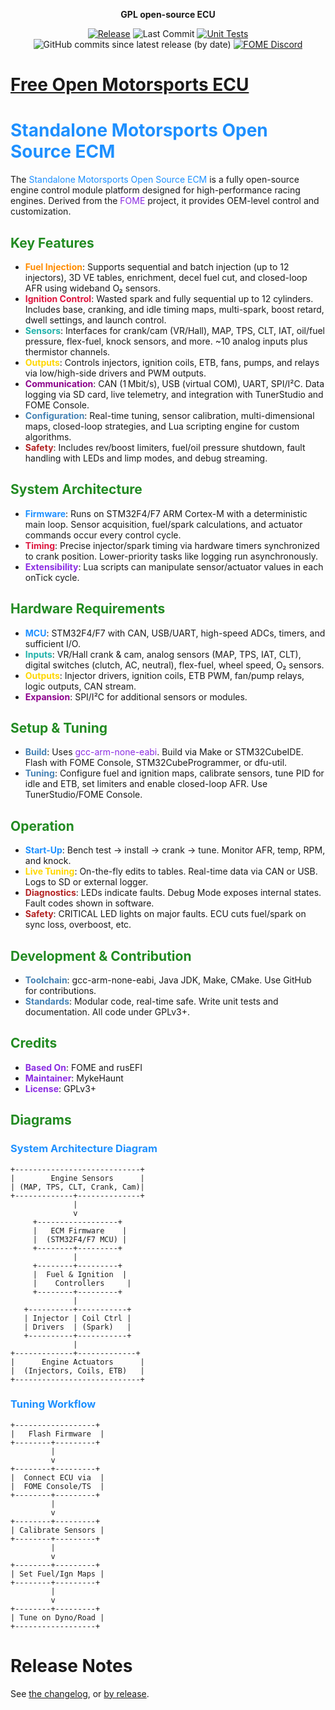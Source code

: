 <div align="center">

<b>GPL open-source ECU</b>

[![Release](https://img.shields.io/github/v/release/FOME-Tech/fome-fw?style=flat)](https://github.com/FOME-Tech/fome-fw/releases/latest) ![Last Commit](https://img.shields.io/github/last-commit/FOME-Tech/fome-fw?style=flat)
[![Unit Tests](https://img.shields.io/github/actions/workflow/status/FOME-Tech/fome-fw/build-unit-tests.yaml?label=Unit%20Tests&branch=master)](https://github.com/FOME-Tech/fome-fw/actions/workflows/build-unit-tests.yaml)
![GitHub commits since latest release (by date)](https://img.shields.io/github/commits-since/FOME-Tech/fome-fw/latest?color=blueviolet&label=Commits%20Since%20Release)
[![FOME Discord](https://img.shields.io/discord/1060875162892898324?label=Discord&logo=Discord)](https://discord.gg/EEg2fbhQD4)

</div>

# [Free Open Motorsports ECU](https://www.fome.tech/)

# <span style="color:#1E90FF">Standalone Motorsports Open Source ECM</span>

The <span style="color:#1E90FF">Standalone Motorsports Open Source ECM</span> is a fully open-source engine control module platform designed for high-performance racing engines. Derived from the <span style="color:#8A2BE2">FOME</span> project, it provides OEM-level control and customization.

## <span style="color:#228B22">Key Features</span>

- <span style="color:#FF8C00"><b>Fuel Injection</b></span>: Supports sequential and batch injection (up to 12 injectors), 3D VE tables, enrichment, decel fuel cut, and closed-loop AFR using wideband O₂ sensors.
- <span style="color:#DC143C"><b>Ignition Control</b></span>: Wasted spark and fully sequential up to 12 cylinders. Includes base, cranking, and idle timing maps, multi-spark, boost retard, dwell settings, and launch control.
- <span style="color:#20B2AA"><b>Sensors</b></span>: Interfaces for crank/cam (VR/Hall), MAP, TPS, CLT, IAT, oil/fuel pressure, flex-fuel, knock sensors, and more. ~10 analog inputs plus thermistor channels.
- <span style="color:#FFD700"><b>Outputs</b></span>: Controls injectors, ignition coils, ETB, fans, pumps, and relays via low/high-side drivers and PWM outputs.
- <span style="color:#8B008B"><b>Communication</b></span>: CAN (1 Mbit/s), USB (virtual COM), UART, SPI/I²C. Data logging via SD card, live telemetry, and integration with TunerStudio and FOME Console.
- <span style="color:#4682B4"><b>Configuration</b></span>: Real-time tuning, sensor calibration, multi-dimensional maps, closed-loop strategies, and Lua scripting engine for custom algorithms.
- <span style="color:#B22222"><b>Safety</b></span>: Includes rev/boost limiters, fuel/oil pressure shutdown, fault handling with LEDs and limp modes, and debug streaming.

## <span style="color:#228B22">System Architecture</span>

- <span style="color:#1E90FF"><b>Firmware</b></span>: Runs on STM32F4/F7 ARM Cortex-M with a deterministic main loop. Sensor acquisition, fuel/spark calculations, and actuator commands occur every control cycle.
- <span style="color:#DC143C"><b>Timing</b></span>: Precise injector/spark timing via hardware timers synchronized to crank position. Lower-priority tasks like logging run asynchronously.
- <span style="color:#8A2BE2"><b>Extensibility</b></span>: Lua scripts can manipulate sensor/actuator values in each onTick cycle.

## <span style="color:#228B22">Hardware Requirements</span>

- <span style="color:#1E90FF"><b>MCU</b></span>: STM32F4/F7 with CAN, USB/UART, high-speed ADCs, timers, and sufficient I/O.
- <span style="color:#20B2AA"><b>Inputs</b></span>: VR/Hall crank & cam, analog sensors (MAP, TPS, IAT, CLT), digital switches (clutch, AC, neutral), flex-fuel, wheel speed, O₂ sensors.
- <span style="color:#FFD700"><b>Outputs</b></span>: Injector drivers, ignition coils, ETB PWM, fan/pump relays, logic outputs, CAN stream.
- <span style="color:#8B008B"><b>Expansion</b></span>: SPI/I²C for additional sensors or modules.

## <span style="color:#228B22">Setup & Tuning</span>

- <span style="color:#4682B4"><b>Build</b></span>: Uses <span style="color:#8A2BE2">gcc-arm-none-eabi</span>. Build via Make or STM32CubeIDE. Flash with FOME Console, STM32CubeProgrammer, or dfu-util.
- <span style="color:#4682B4"><b>Tuning</b></span>: Configure fuel and ignition maps, calibrate sensors, tune PID for idle and ETB, set limiters and enable closed-loop AFR. Use TunerStudio/FOME Console.

## <span style="color:#228B22">Operation</span>

- <span style="color:#1E90FF"><b>Start-Up</b></span>: Bench test → install → crank → tune. Monitor AFR, temp, RPM, and knock.
- <span style="color:#FFD700"><b>Live Tuning</b></span>: On-the-fly edits to tables. Real-time data via CAN or USB. Logs to SD or external logger.
- <span style="color:#B22222"><b>Diagnostics</b></span>: LEDs indicate faults. Debug Mode exposes internal states. Fault codes shown in software.
- <span style="color:#B22222"><b>Safety</b></span>: CRITICAL LED lights on major faults. ECU cuts fuel/spark on sync loss, overboost, etc.

## <span style="color:#228B22">Development & Contribution</span>

- <span style="color:#4682B4"><b>Toolchain</b></span>: gcc-arm-none-eabi, Java JDK, Make, CMake. Use GitHub for contributions.
- <span style="color:#4682B4"><b>Standards</b></span>: Modular code, real-time safe. Write unit tests and documentation. All code under GPLv3+.

## <span style="color:#228B22">Credits</span>

- <span style="color:#8A2BE2"><b>Based On</b></span>: FOME and rusEFI
- <span style="color:#8A2BE2"><b>Maintainer</b></span>: MykeHaunt
- <span style="color:#8A2BE2"><b>License</b></span>: GPLv3+

## <span style="color:#228B22">Diagrams</span>

### <span style="color:#1E90FF">System Architecture Diagram</span>

```plaintext
+----------------------------+
|        Engine Sensors      |
| (MAP, TPS, CLT, Crank, Cam)|
+-------------+--------------+
              |
              v
     +------------------+
     |   ECM Firmware    |
     |  (STM32F4/F7 MCU) |
     +--------+---------+
              |
     +--------+---------+
     |  Fuel & Ignition  |
     |    Controllers     |
     +--------+---------+
              |
   +----------+-----------+
   | Injector | Coil Ctrl |
   | Drivers  | (Spark)   |
   +----------+-----------+
              |
+-------------+-------------+
|      Engine Actuators      |
|  (Injectors, Coils, ETB)   |
+----------------------------+
```

### <span style="color:#1E90FF">Tuning Workflow</span>

```plaintext
+------------------+
|   Flash Firmware  |
+--------+---------+
         |
         v
+--------+---------+
|  Connect ECU via  |
|  FOME Console/TS  |
+--------+---------+
         |
         v
+--------+---------+
| Calibrate Sensors |
+--------+---------+
         |
         v
+--------+---------+
| Set Fuel/Ign Maps |
+--------+---------+
         |
         v
+--------+---------+
| Tune on Dyno/Road |
+------------------+
```


# Release Notes

See [the changelog](firmware/CHANGELOG.md), or [by release](https://github.com/FOME-Tech/fome-fw/releases).
